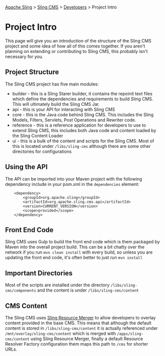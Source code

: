 <!-- Licensed to the Apache Software Foundation (ASF) under one or more contributor 
	license agreements. See the NOTICE file distributed with this work for additional 
	information regarding copyright ownership. The ASF licenses this file to 
	you under the Apache License, Version 2.0 (the "License"); you may not use 
	this file except in compliance with the License. You may obtain a copy of 
	the License at http://www.apache.org/licenses/LICENSE-2.0 Unless required 
	by applicable law or agreed to in writing, software distributed under the 
	License is distributed on an "AS IS" BASIS, WITHOUT WARRANTIES OR CONDITIONS 
	OF ANY KIND, either express or implied. See the License for the specific 
	language governing permissions and limitations under the License. -->
[Apache Sling](https://sling.apache.org) > [Sling CMS](https://github.com/apache/sling-org-apache-sling-app-cms) > [Developers](developers.md) > Project Intro

# Project Intro

This page will give you an introduction of the structure of the Sling CMS project and some idea of how all of this comes together. If you aren't planning on extending or contributing to Sling CMS, this probably isn't necessary for you.

## Project Structure

The Sling CMS project has five main modules:

 - builder - this is a Sling Starer builder, it contains the repoinit text files which define the dependencies and requirements to build Sling CMS. This will ultimately build the Sling CMS Jar.
 - api - this is your API for interacting with Sling CMS
 - core - this is the Java code behind Sling CMS. This includes the Sling Models, Filters, Servlets, Post Operations and Rewriter code.
 - reference - this is a reference application for developers to use to extend Sling CMS, this includes both Java code and content loaded by the Sling Content Loader
 - ui - this is a bulk of the content and scripts for the Sling CMS. Most of this is located under `/libs/sling-cms` although there are some other directories for configurations
 
## Using the API

The API can be imported into your Maven project with the following dependency include in your pom.xml in the `dependencies` element:
	
		<dependency>
			<groupId>org.apache.sling</groupId>
			<artifactId>org.apache.sling.cms.api</artifactId>
			<version>CURRENT_VERSION</version>
			<scope>provided</scope>
		</dependency>
		
 
## Front End Code

Sling CMS uses Gulp to build the front end code which is them packaged by Maven into the overall project build. This can be a bit chatty over the network if you run `mvn clean install` with every build, so unless you are updating the front end code, it's often better to just run `mvn install`

## Important Directories

Most of the scripts are installed under the directory `/libs/sling-cms/components` and the content is under `/libs/sling-cms/content`

## CMS Content

The Sling CMS uses [Sling Resource Merger](https://sling.apache.org/documentation/bundles/resource-merger.html) to allow developers to overlay content provided in the base CMS. This means that although the default content is stored in `/libs/sling-cms/content` it is actually referenced under `/mnt/overlay/sling-cms/content` which is merged with `/apps/sling-cms/content` using Sling Resource Merger, finally a default Resource Resolver Factory configuration them maps this path to `/cms` for shorter URLs.
